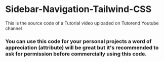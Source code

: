 # Sidebar-Navigation-Tailwind-CSS
This is the source code of a Tutorial video uploaded on Tutorend Youtube channel

### You can use this code for your personal projects a word of appreciation (attribute) will be great but it's recommended to ask for permission before commercially using this code.
